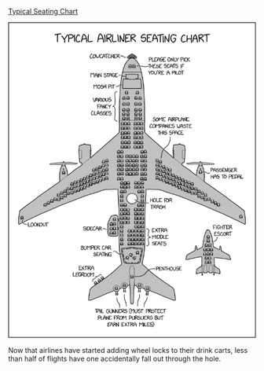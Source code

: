 [Typical Seating Chart](https://xkcd.com/2862)

![Typical Seating Chart](./random_comic.png)

Now that airlines have started adding wheel locks to their drink carts, less than half of flights have one accidentally fall out through the hole.

